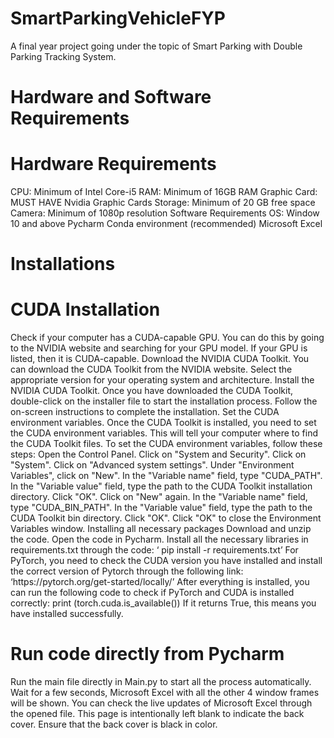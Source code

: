 # SmartParkingVehicleFYP
 A final year project going under the topic of Smart Parking with Double Parking Tracking System.
 
# Hardware and Software Requirements
<h1>Hardware Requirements</h1>
CPU: Minimum of Intel Core-i5
RAM: Minimum of 16GB RAM
Graphic Card:  MUST HAVE Nvidia Graphic Cards
Storage: Minimum of 20 GB free space
Camera: Minimum of 1080p resolution
Software Requirements
OS: Window 10 and above
Pycharm
Conda environment (recommended)
Microsoft Excel

# Installations
<h1>CUDA Installation</h1>
Check if your computer has a CUDA-capable GPU. You can do this by going to the NVIDIA website and searching for your GPU model. If your GPU is listed, then it is CUDA-capable.
Download the NVIDIA CUDA Toolkit. You can download the CUDA Toolkit from the NVIDIA website. Select the appropriate version for your operating system and architecture.
Install the NVIDIA CUDA Toolkit. Once you have downloaded the CUDA Toolkit, double-click on the installer file to start the installation process. Follow the on-screen instructions to complete the installation.
Set the CUDA environment variables. Once the CUDA Toolkit is installed, you need to set the CUDA environment variables. This will tell your computer where to find the CUDA Toolkit files. To set the CUDA environment variables, follow these steps:
Open the Control Panel.
Click on "System and Security".
Click on "System".
Click on "Advanced system settings".
Under "Environment Variables", click on "New".
In the "Variable name" field, type "CUDA_PATH".
In the "Variable value" field, type the path to the CUDA Toolkit installation directory.
Click "OK".
Click on "New" again.
In the "Variable name" field, type "CUDA_BIN_PATH".
In the "Variable value" field, type the path to the CUDA Toolkit bin directory.
Click "OK".
Click "OK" to close the Environment Variables window.
Installing all necessary packages
Download and unzip the code.
Open the code in Pycharm.
Install all the necessary libraries in requirements.txt through the code:
‘ pip install -r requirements.txt’
For PyTorch, you need to check the CUDA version you have installed and install the correct version of Pytorch through the following link:
‘https://pytorch.org/get-started/locally/’
After everything is installed, you can run the following code to check if PyTorch and CUDA is installed correctly:
print (torch.cuda.is_available()) 
If it returns True, this means you have installed successfully.

<h1>Run code directly from Pycharm</h1>

Run the main file directly in Main.py to start all the process automatically.
Wait for a few seconds, Microsoft Excel with all the other 4 window frames will be  shown.
You can check the live updates of Microsoft Excel through the opened file.
This page is intentionally left blank to indicate the back cover. Ensure that the back cover is black in color.
